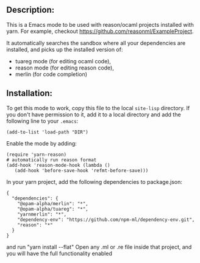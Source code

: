 ## Description:

This is a Emacs mode to be used with reason/ocaml projects installed with yarn. For example, checkout https://github.com/reasonml/ExampleProject.

It automatically searches the sandbox where all your dependencies are installed,
and picks up the installed version of:
- tuareg mode (for editing ocaml code),
- reason mode (for editing reason code),
- merlin (for code completion)


## Installation:
To get this mode to work, copy this file to the local `site-lisp` directory.
If you don't have permission to it, add it to a local directory and add the
following line to your `.emacs`:
```
(add-to-list 'load-path "DIR")
```
Enable the mode by adding:
```
(require 'yarn-reason)
# automatically run reason format
(add-hook 'reason-mode-hook (lambda ()
   (add-hook 'before-save-hook 'refmt-before-save)))
```
In your yarn project, add the following dependencies to package.json:
```
{
  "dependencies": {
    "@opam-alpha/merlin": "*",
    "@opam-alpha/tuareg": "*",
    "yarnmerlin": "*",
    "dependency-env": "https://github.com/npm-ml/dependency-env.git",
    "reason": "*"
  }
}
```
and run "yarn install --flat"
Open any .ml or .re file inside that project, and you will have the full functionality enabled
